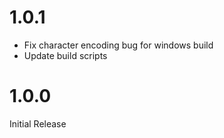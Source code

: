 # 1.0.1

- Fix character encoding bug for windows build
- Update build scripts

# 1.0.0

Initial Release